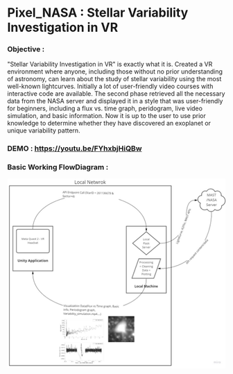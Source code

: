 # Pixel_NASA : Stellar Variability Investigation in VR 

### Objective :

"Stellar Variability Investigation in VR" is exactly what it is. Created a VR environment where anyone, including those without no prior understanding of astronomy, can learn about the study of stellar variability using the most well-known lightcurves. Initially a lot of user-friendly video courses with interactive code are available. The second phase retrieved all the necessary data from the NASA server and displayed it in a style that was user-friendly for beginners, including a flux vs. time graph, peridogram, live video simulation, and basic information. Now it is up to the user to use prior knowledge to determine whether they have discovered an exoplanet or unique variability pattern.

### DEMO : <https://youtu.be/FYhxbjHiQBw>

### Basic Working FlowDiagram :
<img src="https://github.com/Prakhar-Bhartiya/Pixel_NASA-Stellar-Variability-Investigation-in-VR/blob/main/github_resources/Basic_working.jpg">
